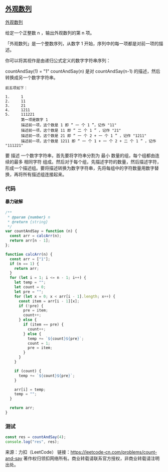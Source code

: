 ## [外观数列](https://leetcode-cn.com/problems/count-and-say/)

[外观数列](https://leetcode-cn.com/problems/count-and-say/)

给定一个正整数 n ，输出外观数列的第 n 项。

「外观数列」是一个整数序列，从数字 1 开始，序列中的每一项都是对前一项的描述。

你可以将其视作是由递归公式定义的数字字符串序列：

countAndSay(1) = "1"
countAndSay(n) 是对 countAndSay(n-1) 的描述，然后转换成另一个数字字符串。

```
前五项如下：

1.     1
2.     11
3.     21
4.     1211
5.     111221
       第一项是数字 1 
       描述前一项，这个数是 1 即 “ 一 个 1 ”，记作 "11"
       描述前一项，这个数是 11 即 “ 二 个 1 ” ，记作 "21"
       描述前一项，这个数是 21 即 “ 一 个 2 + 一 个 1 ” ，记作 "1211"
       描述前一项，这个数是 1211 即 “ 一 个 1 + 一 个 2 + 二 个 1 ” ，记作 "111221"
```

要 描述 一个数字字符串，首先要将字符串分割为 最小 数量的组，每个组都由连续的最多 相同字符 组成。然后对于每个组，先描述字符的数量，然后描述字符，形成一个描述组。要将描述转换为数字字符串，先将每组中的字符数量用数字替换，再将所有描述组连接起来。



### 代码



#### 暴力破解 

```js
/**
 * @param {number} n
 * @return {string}
 */
var countAndSay = function (n) {
  const arr = calcArr(n);
  return arr[n - 1];
};

function calcArr(n) {
  const arr = ["1"];
  if (n == 1) {
    return arr;
  }
  for (let i = 1; i <= n - 1; i++) {
    let temp = "";
    let count = 0;
    let pre = "";
    for (let x = 0; x < arr[i - 1].length; x++) {
      const item = arr[i - 1][x];
      if (!pre) {
        pre = item;
        count++;
      } else {
        if (item == pre) {
          count++;
        } else {
          temp += `${count}${pre}`;
          count = 1;
          pre = item;
        }
      }
    }

    if (count) {
      temp += `${count}${pre}`;
    }

    arr[i] = temp;
    temp = "";
  }

  return arr;
}
```







### 测试

```js
const res = countAndSay(4);
console.log("res", res);

```













来源：力扣（LeetCode）
链接：https://leetcode-cn.com/problems/count-and-say
著作权归领扣网络所有。商业转载请联系官方授权，非商业转载请注明出处。